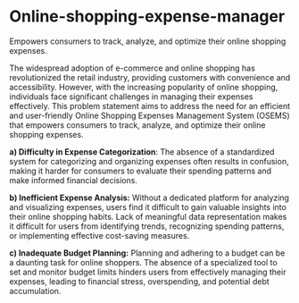 # Online-shopping-expense-manager
Empowers consumers to track, analyze, and optimize their online shopping expenses.

The widespread adoption of e-commerce and online shopping has revolutionized the retail industry, providing customers with convenience and accessibility. However, with the increasing popularity of online shopping, individuals face significant challenges in managing their expenses effectively. This problem statement aims to address the need for an efficient and user-friendly Online Shopping Expenses Management System (OSEMS) that empowers consumers to track, analyze, and optimize their online shopping expenses.


**a) Difficulty in Expense Categorization**: The absence of a standardized system for categorizing and organizing expenses often results in confusion, making it harder for consumers to evaluate their spending patterns and make informed financial decisions.

**b) Inefficient Expense Analysis:** Without a dedicated platform for analyzing and visualizing expenses, users find it difficult to gain valuable insights into their online shopping habits. Lack of meaningful data representation makes it difficult for users from identifying trends, recognizing spending patterns, or implementing effective cost-saving measures.

**c) Inadequate Budget Planning:** Planning and adhering to a budget can be a daunting task for online shoppers. The absence of a specialized tool to set and monitor budget limits hinders users from effectively managing their expenses, leading to financial stress, overspending, and potential debt accumulation.
